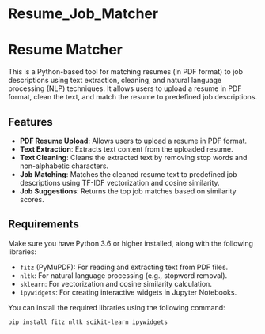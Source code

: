 # Resume_Job_Matcher
# Resume Matcher

This is a Python-based tool for matching resumes (in PDF format) to job descriptions using text extraction, cleaning, and natural language processing (NLP) techniques. It allows users to upload a resume in PDF format, clean the text, and match the resume to predefined job descriptions.

## Features

- **PDF Resume Upload**: Allows users to upload a resume in PDF format.
- **Text Extraction**: Extracts text content from the uploaded resume.
- **Text Cleaning**: Cleans the extracted text by removing stop words and non-alphabetic characters.
- **Job Matching**: Matches the cleaned resume text to predefined job descriptions using TF-IDF vectorization and cosine similarity.
- **Job Suggestions**: Returns the top job matches based on similarity scores.

## Requirements

Make sure you have Python 3.6 or higher installed, along with the following libraries:

- `fitz` (PyMuPDF): For reading and extracting text from PDF files.
- `nltk`: For natural language processing (e.g., stopword removal).
- `sklearn`: For vectorization and cosine similarity calculation.
- `ipywidgets`: For creating interactive widgets in Jupyter Notebooks.

You can install the required libraries using the following command:

```bash
pip install fitz nltk scikit-learn ipywidgets
